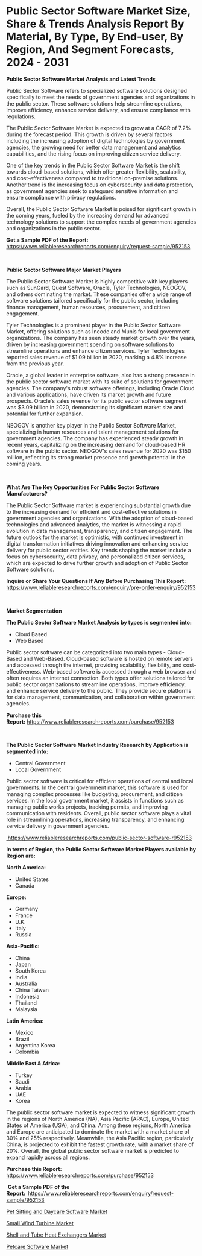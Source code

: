<p><h1>Public Sector Software Market Size, Share & Trends Analysis Report By Material, By Type, By End-user, By Region, And Segment Forecasts, 2024 - 2031</h1></p><p><strong>Public Sector Software Market Analysis and Latest Trends</strong></p>
<p><p>Public Sector Software refers to specialized software solutions designed specifically to meet the needs of government agencies and organizations in the public sector. These software solutions help streamline operations, improve efficiency, enhance service delivery, and ensure compliance with regulations.</p><p>The Public Sector Software Market is expected to grow at a CAGR of 7.2% during the forecast period. This growth is driven by several factors including the increasing adoption of digital technologies by government agencies, the growing need for better data management and analytics capabilities, and the rising focus on improving citizen service delivery.</p><p>One of the key trends in the Public Sector Software Market is the shift towards cloud-based solutions, which offer greater flexibility, scalability, and cost-effectiveness compared to traditional on-premise solutions. Another trend is the increasing focus on cybersecurity and data protection, as government agencies seek to safeguard sensitive information and ensure compliance with privacy regulations.</p><p>Overall, the Public Sector Software Market is poised for significant growth in the coming years, fueled by the increasing demand for advanced technology solutions to support the complex needs of government agencies and organizations in the public sector.</p></p>
<p><strong>Get a Sample PDF of the Report:&nbsp;</strong> <a href="https://www.reliableresearchreports.com/enquiry/request-sample/952153">https://www.reliableresearchreports.com/enquiry/request-sample/952153</a></p>
<p>&nbsp;</p>
<p><strong>Public Sector Software Major Market Players</strong></p>
<p><p>The Public Sector Software Market is highly competitive with key players such as SunGard, Quest Software, Oracle, Tyler Technologies, NEOGOV, and others dominating the market. These companies offer a wide range of software solutions tailored specifically for the public sector, including finance management, human resources, procurement, and citizen engagement.</p><p>Tyler Technologies is a prominent player in the Public Sector Software Market, offering solutions such as Incode and Munis for local government organizations. The company has seen steady market growth over the years, driven by increasing government spending on software solutions to streamline operations and enhance citizen services. Tyler Technologies reported sales revenue of $1.09 billion in 2020, marking a 4.8% increase from the previous year.</p><p>Oracle, a global leader in enterprise software, also has a strong presence in the public sector software market with its suite of solutions for government agencies. The company's robust software offerings, including Oracle Cloud and various applications, have driven its market growth and future prospects. Oracle's sales revenue for its public sector software segment was $3.09 billion in 2020, demonstrating its significant market size and potential for further expansion.</p><p>NEOGOV is another key player in the Public Sector Software Market, specializing in human resources and talent management solutions for government agencies. The company has experienced steady growth in recent years, capitalizing on the increasing demand for cloud-based HR software in the public sector. NEOGOV's sales revenue for 2020 was $150 million, reflecting its strong market presence and growth potential in the coming years.</p></p>
<p>&nbsp;</p>
<p><strong>What Are The Key Opportunities For Public Sector Software Manufacturers?</strong></p>
<p><p>The Public Sector Software market is experiencing substantial growth due to the increasing demand for efficient and cost-effective solutions in government agencies and organizations. With the adoption of cloud-based technologies and advanced analytics, the market is witnessing a rapid evolution in data management, transparency, and citizen engagement. The future outlook for the market is optimistic, with continued investment in digital transformation initiatives driving innovation and enhancing service delivery for public sector entities. Key trends shaping the market include a focus on cybersecurity, data privacy, and personalized citizen services, which are expected to drive further growth and adoption of Public Sector Software solutions.</p></p>
<p><strong>Inquire or Share Your Questions If Any Before Purchasing This Report:</strong> <a href="https://www.reliableresearchreports.com/enquiry/pre-order-enquiry/952153">https://www.reliableresearchreports.com/enquiry/pre-order-enquiry/952153</a></p>
<p>&nbsp;</p>
<p><strong>Market Segmentation</strong></p>
<p><strong>The Public Sector Software Market Analysis by types is segmented into:</strong></p>
<p><ul><li>Cloud Based</li><li>Web Based</li></ul></p>
<p><p>Public sector software can be categorized into two main types - Cloud-Based and Web-Based. Cloud-based software is hosted on remote servers and accessed through the internet, providing scalability, flexibility, and cost-effectiveness. Web-based software is accessed through a web browser and often requires an internet connection. Both types offer solutions tailored for public sector organizations to streamline operations, improve efficiency, and enhance service delivery to the public. They provide secure platforms for data management, communication, and collaboration within government agencies.</p></p>
<p><strong>Purchase this Report:&nbsp;</strong><a href="https://www.reliableresearchreports.com/purchase/952153">https://www.reliableresearchreports.com/purchase/952153</a></p>
<p>&nbsp;</p>
<p><strong>The Public Sector Software Market Industry Research by Application is segmented into:</strong></p>
<p><ul><li>Central Government</li><li>Local Government</li></ul></p>
<p><p>Public sector software is critical for efficient operations of central and local governments. In the central government market, this software is used for managing complex processes like budgeting, procurement, and citizen services. In the local government market, it assists in functions such as managing public works projects, tracking permits, and improving communication with residents. Overall, public sector software plays a vital role in streamlining operations, increasing transparency, and enhancing service delivery in government agencies.</p></p>
<p><a href="https://www.reliableresearchreports.com/public-sector-software-r952153">&nbsp;https://www.reliableresearchreports.com/public-sector-software-r952153</a></p>
<p><strong>In terms of Region, the Public Sector Software Market Players available by Region are:</strong></p>
<p>
    <p> <strong> North America: </strong>
        <ul>
            <li>United States</li>
            <li>Canada</li>
        </ul>
        </p> 
    <p> <strong> Europe: </strong>
        <ul>
            <li>Germany</li>
            <li>France</li>
            <li>U.K.</li>
            <li>Italy</li>
            <li>Russia</li>
        </ul>
        </p> 
    <p> <strong> Asia-Pacific: </strong>
        <ul>
            <li>China</li>
            <li>Japan</li>
            <li>South Korea</li>
            <li>India</li>
            <li>Australia</li>
            <li>China Taiwan</li>
            <li>Indonesia</li>
            <li>Thailand</li>
            <li>Malaysia</li>
        </ul>
        </p> 
    <p> <strong> Latin America: </strong>
        <ul>
            <li>Mexico</li>
            <li>Brazil</li>
            <li>Argentina Korea</li>
            <li>Colombia</li>
        </ul>
        </p> 
    <p> <strong> Middle East & Africa: </strong>
        <ul>
            <li>Turkey</li>
            <li>Saudi</li>
            <li>Arabia</li>
            <li>UAE</li>
            <li>Korea</li>
        </ul>
    </p>
    </p>
<p><p>The public sector software market is expected to witness significant growth in the regions of North America (NA), Asia Pacific (APAC), Europe, United States of America (USA), and China. Among these regions, North America and Europe are anticipated to dominate the market with a market share of 30% and 25% respectively. Meanwhile, the Asia Pacific region, particularly China, is projected to exhibit the fastest growth rate, with a market share of 20%. Overall, the global public sector software market is predicted to expand rapidly across all regions.</p></p>
<p><strong>Purchase this Report: </strong><a href="https://www.reliableresearchreports.com/purchase/952153">https://www.reliableresearchreports.com/purchase/952153</a></p>
<p>&nbsp;<strong>Get a Sample PDF of the Report:&nbsp;&nbsp;</strong><a href="https://www.reliableresearchreports.com/enquiry/request-sample/952153">https://www.reliableresearchreports.com/enquiry/request-sample/952153</a></p>
<p><strong></strong></p>
<p><p><a href="https://github.com/SheilaBruen2023/Market-Research-Report-List-1/blob/main/pet-sitting-and-daycare-software-market.md">Pet Sitting and Daycare Software Market</a></p><p><a href="https://www.linkedin.com/pulse/small-wind-turbine-market-trends-analysis-forecasted-period-8stte?trackingId=y%2FnBYxVkWICliS7kjmgf4A%3D%3D">Small Wind Turbine Market</a></p><p><a href="https://www.linkedin.com/pulse/shell-tube-heat-exchangers-market-comprehensive-assessment-vxkhe?trackingId=bzFWRXAjPgVNk2CdYVBHDg%3D%3D">Shell and Tube Heat Exchangers Market</a></p><p><a href="https://github.com/lataunyatinikmelvin59ilbd0dv/Market-Research-Report-List-2/blob/main/petcare-software-market.md">Petcare Software Market</a></p></p>